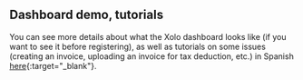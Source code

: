 ## Dashboard demo, tutorials

You can see more details about what the Xolo dashboard looks like (if you want to see it before registering), as well as
tutorials on some issues (creating an invoice, uploading an invoice for tax deduction, etc.) in Spanish
[here](https://www.xolo.io/zz-en/faq/xolo-spain/category/platform/subcategory/video-tutorials){:target="_blank"}.
